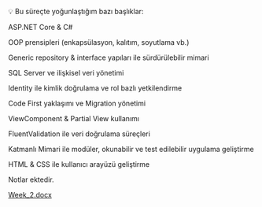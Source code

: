 
💡 Bu süreçte yoğunlaştığım bazı başlıklar:

ASP.NET Core & C#

OOP prensipleri (enkapsülasyon, kalıtım, soyutlama vb.)

Generic repository & interface yapıları ile sürdürülebilir mimari

SQL Server ve ilişkisel veri yönetimi

Identity ile kimlik doğrulama ve rol bazlı yetkilendirme

Code First yaklaşımı ve Migration yönetimi

ViewComponent & Partial View kullanımı

FluentValidation ile veri doğrulama süreçleri

Katmanlı Mimari ile modüler, okunabilir ve test edilebilir uygulama geliştirme

HTML & CSS ile kullanıcı arayüzü geliştirme

Notlar ektedir.

[Week_2.docx](https://github.com/user-attachments/files/21184051/Week_2.docx)

